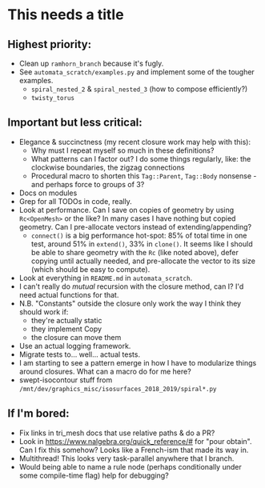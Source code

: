 # This needs a title

## Highest priority:

- Clean up `ramhorn_branch` because it's fugly.
- See `automata_scratch/examples.py` and implement some of the tougher
  examples.
  - `spiral_nested_2` & `spiral_nested_3` (how to compose
    efficiently?)
  - `twisty_torus`

## Important but less critical:

- Elegance & succinctness (my recent closure work may help with this):
  - Why must I repeat myself so much in these definitions?
  - What patterns can I factor out?  I do some things regularly, like:
    the clockwise boundaries, the zigzag connections
  - Procedural macro to shorten this `Tag::Parent`, `Tag::Body`
    nonsense - and perhaps force to groups of 3?
- Docs on modules
- Grep for all TODOs in code, really.
- Look at performance.  Can I save on copies of geometry by using
  `Rc<OpenMesh>` or the like?  In many cases I have nothing but copied
  geometry.  Can I pre-allocate vectors instead of
  extending/appending?
  - `connect()` is a big performance hot-spot: 85% of total time in
    one test, around 51% in `extend()`, 33% in `clone()`. It seems
    like I should be able to share geometry with the `Rc` (like noted
    above), defer copying until actually needed, and pre-allocate the
    vector to its size (which should be easy to compute).
- Look at everything in `README.md` in `automata_scratch`.
- I can't really do *mutual* recursion with the closure method, can I?
  I'd need actual functions for that.
- N.B. "Constants" outside the closure only work the way I think they
  should work if:
  - they're actually static
  - they implement Copy
  - the closure can move them
- Use an actual logging framework.
- Migrate tests to... well... actual tests.
- I am starting to see a pattern emerge in how I have to modularize
  things around closures.  What can a macro do for me here?
- swept-isocontour stuff from
  `/mnt/dev/graphics_misc/isosurfaces_2018_2019/spiral*.py`

## If I'm bored:

- Fix links in tri_mesh docs that use relative paths & do a PR?
- Look in https://www.nalgebra.org/quick_reference/# for "pour
  obtain".  Can I fix this somehow?  Looks like a French-ism that made
  its way in.
- Multithread!  This looks very task-parallel anywhere that I branch.
- Would being able to name a rule node (perhaps conditionally under
  some compile-time flag) help for debugging?
